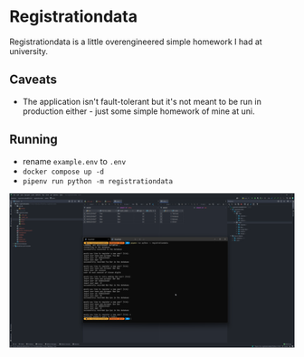 # Registrationdata

Registrationdata is a little overengineered simple homework I had at university.

## Caveats

* The application isn't fault-tolerant but it's not meant to be run in production either - just some simple homework of
  mine at uni.

## Running

* rename `example.env` to `.env`
* `docker compose up -d`
* `pipenv run python -m registrationdata`

![showoff](showoff.png)